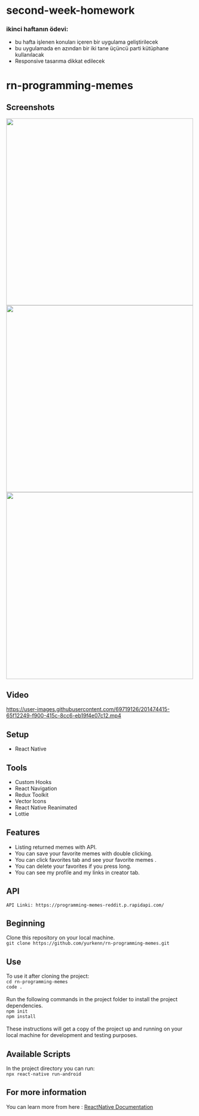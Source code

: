 # second-week-homework


### ikinci haftanın ödevi: 
  - bu hafta işlenen konuları içeren bir uygulama geliştirilecek
  - bu uygulamada en azından bir iki tane üçüncü parti kütüphane kullanılacak
  - Responsive tasarıma dikkat edilecek
  
# rn-programming-memes

## Screenshots
<div>
<img src="https://user-images.githubusercontent.com/69719126/201474187-87223ce2-5d4e-4bf2-8e5c-c190274e9a3e.png" height="500" />
<img src="https://user-images.githubusercontent.com/69719126/201474239-a0230726-fec9-418c-ac1f-c5ee06ceb06b.png" height="500"/>
<img src="https://user-images.githubusercontent.com/69719126/201474241-421b43e7-ec68-413d-bb67-536e0a3ff7db.png" height="500"/>
</div>

## Video

https://user-images.githubusercontent.com/69719126/201474415-65f12249-f900-415c-8cc6-eb19f4e07c12.mp4

## Setup
- React Native

## Tools
- Custom Hooks
- React Navigation
- Redux Toolkit
- Vector Icons
- React Native Reanimated
- Lottie

## Features 
- Listing returned memes with API.
- You can save your favorite memes with double clicking.
- You can click favorites tab and see your favorite memes .
- You can delete your favorites if you press long. 
- You can see my profile and my links in creator tab.

## API
`API Linki: https://programming-memes-reddit.p.rapidapi.com/`

## Beginning 
Clone this repository on your local machine.
<br>
`git clone https://github.com/yurkenn/rn-programming-memes.git`

## Use 
To use it after cloning the project:
<br>
`cd rn-programming-memes`
<br>
`code .`
<br>
<br>
Run the following commands in the project folder to install the project dependencies.
<br>
`npm init`
<br>
`npm install`
<br>
<br>
These instructions will get a copy of the project up and running on your local machine for development and testing purposes.

## Available Scripts
In the project directory you can run:
<br>
`npx react-native run-android`

## For more information
You can learn more from here : <a href="https://reactnative.dev/">ReactNative Documentation</a>

